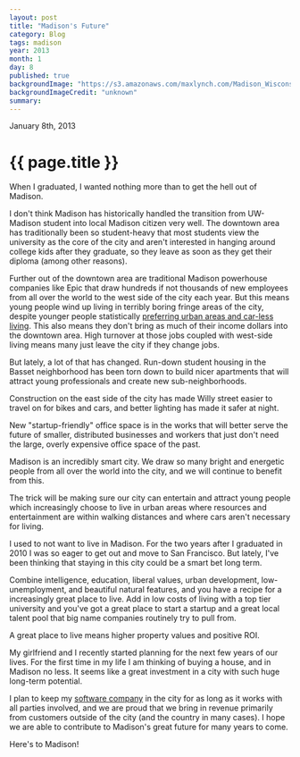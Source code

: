 ```yaml
---
layout: post
title: "Madison's Future"
category: Blog
tags: madison
year: 2013
month: 1
day: 8
published: true
backgroundImage: "https://s3.amazonaws.com/maxlynch.com/Madison_Wisconsin_skyline_night_0855_small.jpg"
backgroundImageCredit: "unknown"
summary: 
---
```


<p class="meta">January 8th, 2013</p>

# {{ page.title }} #

When I graduated, I wanted nothing more than to get the hell out of Madison.
 
I don't think Madison has historically handled the transition from UW-Madison student into local Madison citizen very well. The downtown area has traditionally been so student-heavy that most students view the university as the core of the city and aren't interested in hanging around college kids after they graduate, so they leave as soon as they get their diploma (among other reasons).

Further out of the downtown area are traditional Madison powerhouse companies like Epic that draw hundreds if not thousands of new employees from all over the world to the west side of the city each year. But this means young people wind up living in terribly boring fringe areas of the city, despite younger people statistically [preferring urban areas and car-less living](http://www.nytimes.com/2012/09/29/business/global/carmakers-try-to-figure-out-the-new-generation.html?pagewanted=all). This also means they don't bring as much of their income dollars into the downtown area. High turnover at those jobs coupled with west-side living means many just leave the city if they change jobs.

But lately, a lot of that has changed. Run-down student housing in the Basset neighborhood has been torn down to build nicer apartments that will attract young professionals and create new sub-neighborhoods.

Construction on the east side of the city has made Willy street easier to travel on for bikes and cars, and better lighting has made it safer at night. 

New "startup-friendly" office space is in the works that will better serve the future of smaller, distributed businesses and workers that just don't need the large, overly expensive office space of the past.

Madison is an incredibly smart city. We draw so many bright and energetic people from all over the world into the city, and we will continue to benefit from this.

The trick will be making sure our city can entertain and attract young people which increasingly choose to live in urban areas where resources and entertainment are within walking distances and where cars aren't necessary for living.

I used to not want to live in Madison. For the two years after I graduated in 2010 I was so eager to get out and move to San Francisco. But lately, I've been thinking that staying in this city could be a smart bet long term. 

Combine intelligence, education, liberal values, urban development, low-unemployment, and beautiful natural features, and you have a recipe for a increasingly great place to live. Add in low costs of living with a top tier university and you've got a great place to start a startup and a great local talent pool that big name companies routinely try to pull from.

A great place to live means higher property values and positive ROI.

My girlfriend and I recently started planning for the next few years of our lives. For the first time in my life I am thinking of buying a house, and in Madison no less. It seems like a great investment in a city with such huge long-term potential.

I plan to keep my [software company](http://drifty.co/) in the city for as long as it works with all parties involved, and we are proud that we bring in revenue primarily from customers outside of the city (and the country in many cases). I hope we are able to contribute to Madison's great future for many years to come.

Here's to Madison!
